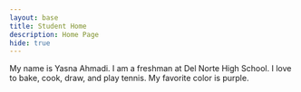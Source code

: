 ```yaml
---
layout: base
title: Student Home 
description: Home Page
hide: true
---
```


My name is Yasna Ahmadi. I am a freshman at Del Norte High School. I love to bake, cook, draw, and play tennis. My favorite color is purple.
